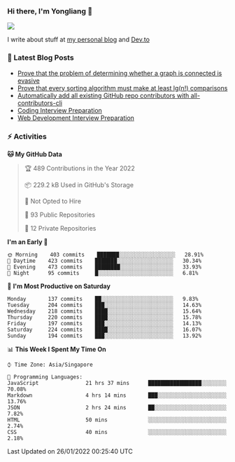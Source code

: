 ### Hi there, I'm Yongliang 👋 
<!--
**tlylt/tlylt** is a ✨ _special_ ✨ repository because its `README.md` (this file) appears on your GitHub profile.

Here are some ideas to get you started:

- 🔭 I’m currently working on ...
- 🌱 I’m currently learning ...
- 👯 I’m looking to collaborate on ...
- 🤔 I’m looking for help with ...
- 💬 Ask me about ...
- 📫 How to reach me: ...
- 😄 Pronouns: ...
- ⚡ Fun fact: ...
-->

<img
align="center"
src="https://github-readme-stats.vercel.app/api/?username=tlylt&theme=dracula"
/>

I write about stuff at [my personal blog](https://www.yongliangliu.com/) and [Dev.to](https://dev.to/tlylt)

### 📕 Latest Blog Posts

<!-- BLOG-POST-LIST:START -->
- [Prove that the problem of determining whether a graph is connected is evasive](https://www.yongliangliu.com/blog/prove-graph-check-connected-evasive/)
- [Prove that every sorting algorithm must make at least lg&lpar;n!&rpar; comparisons](https://www.yongliangliu.com/blog/prove-sorting-at-least-lgn/)
- [Automatically add all existing GitHub repo contributors with all-contributors-cli](https://www.yongliangliu.com/blog/all-contributors-cli-recognize-existing/)
- [Coding Interview Preparation](https://www.yongliangliu.com/blog/coding-interview-prep/)
- [Web Development Interview Preparation](https://www.yongliangliu.com/blog/web-dev-interview-prep/)
<!-- BLOG-POST-LIST:END -->

### ⚡ Activities
<!--START_SECTION:waka-->
**🐱 My GitHub Data** 

> 🏆 489 Contributions in the Year 2022
 > 
> 📦 229.2 kB Used in GitHub's Storage 
 > 
> 🚫 Not Opted to Hire
 > 
> 📜 93 Public Repositories 
 > 
> 🔑 12 Private Repositories  
 > 
**I'm an Early 🐤** 

```text
🌞 Morning    403 commits    ███████░░░░░░░░░░░░░░░░░░   28.91% 
🌆 Daytime    423 commits    ███████░░░░░░░░░░░░░░░░░░   30.34% 
🌃 Evening    473 commits    ████████░░░░░░░░░░░░░░░░░   33.93% 
🌙 Night      95 commits     █░░░░░░░░░░░░░░░░░░░░░░░░   6.81%

```
📅 **I'm Most Productive on Saturday** 

```text
Monday       137 commits    ██░░░░░░░░░░░░░░░░░░░░░░░   9.83% 
Tuesday      204 commits    ███░░░░░░░░░░░░░░░░░░░░░░   14.63% 
Wednesday    218 commits    ████░░░░░░░░░░░░░░░░░░░░░   15.64% 
Thursday     220 commits    ████░░░░░░░░░░░░░░░░░░░░░   15.78% 
Friday       197 commits    ███░░░░░░░░░░░░░░░░░░░░░░   14.13% 
Saturday     224 commits    ████░░░░░░░░░░░░░░░░░░░░░   16.07% 
Sunday       194 commits    ███░░░░░░░░░░░░░░░░░░░░░░   13.92%

```


📊 **This Week I Spent My Time On** 

```text
⌚︎ Time Zone: Asia/Singapore

💬 Programming Languages: 
JavaScript               21 hrs 37 mins      █████████████████░░░░░░░░   70.08% 
Markdown                 4 hrs 14 mins       ███░░░░░░░░░░░░░░░░░░░░░░   13.76% 
JSON                     2 hrs 24 mins       ██░░░░░░░░░░░░░░░░░░░░░░░   7.82% 
HTML                     50 mins             ░░░░░░░░░░░░░░░░░░░░░░░░░   2.74% 
CSS                      40 mins             ░░░░░░░░░░░░░░░░░░░░░░░░░   2.18%

```


 Last Updated on 26/01/2022 00:25:40 UTC
<!--END_SECTION:waka-->
